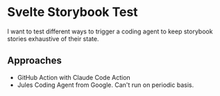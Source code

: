# Svelte Storybook Test

I want to test different ways to trigger a coding agent to keep storybook stories exhaustive of their state.

## Approaches

* GitHub Action with Claude Code Action
* Jules Coding Agent from Google. Can't run on periodic basis.



